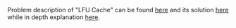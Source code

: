 Problem description of "LFU Cache" can be found [here](https://leetcode.com/problems/lru-cache/description/) and its solution [here](https://github.com/aurimas13/Solutions-To-Problems/blob/main/LeetCode/Python%20Solutions/LRU%20Cache/cache.py) while in depth explanation [here](https://leetcode.com/problems/lru-cache/solutions/3479673/python-solution-beats-99/).